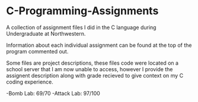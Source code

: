 # C-Programming-Assignments
A collection of assignment files I did in the C language during Undergraduate at Northwestern. 

Information about each individual assignment can be found at the top of the program commented out.

Some files are project descriptions, these files code were located on a school server that I am now unable to access, however I provide the assignent description along with grade recieved to give context on my C coding experience. 

-Bomb Lab: 69/70
-Attack Lab: 97/100
